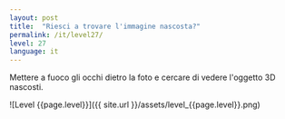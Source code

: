 ```yaml
---
layout: post
title:  "Riesci a trovare l'immagine nascosta?"
permalink: /it/level27/
level: 27
language: it
---
```

Mettere a fuoco gli occhi dietro la foto e cercare di vedere l'oggetto 3D nascosti.

![Level {{page.level}}]({{ site.url }}/assets/level_{{page.level}}.png)
